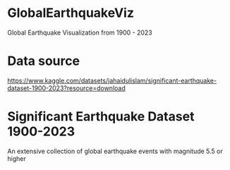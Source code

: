 # GlobalEarthquakeViz
Global Earthquake Visualization from 1900 - 2023

# Data source
https://www.kaggle.com/datasets/jahaidulislam/significant-earthquake-dataset-1900-2023?resource=download



# Significant Earthquake Dataset 1900-2023
An extensive collection of global earthquake events with magnitude 5.5 or higher
